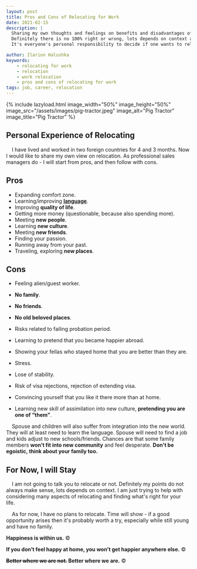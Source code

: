 ```yaml
---
layout: post
title: Pros and Cons of Relocating for Work
date: 2021-02-15
description: |
  Sharing my own thoughts and feelings on benefits and disadvantages of relocating for work.
  Definitely there is no 100% right or wrong, lots depends on context and your priorities.
  It's everyone's personal responsibility to decide if one wants to relocate and if they will be happier there.

author: Ilarion Halushka
keywords:
    - relocating for work
    - relocation
    - work relocation
    - pros and cons of relocating for work
tags: job, career, relocation
---
```


{% include lazyload.html image_width="50%" image_height="50%" image_src="/assets/images/pig-tractor.jpeg" image_alt="Pig Tractor" image_title="Pig Tractor" %}

## Personal Experience of Relocating
&nbsp;&nbsp;&nbsp; I have lived and worked in two foreign countries for 4 and 3 months. 
Now I would like to share my own view on relocation. 
As professional sales managers do - I will start from pros, and then follow with cons.

## Pros
* Expanding comfort zone.
* Learning/improving **<a target="_blank" href="/Learning-Multiple-Foreign-Languages">language</a>**.
* Improving **quality of life**.
* Getting more money (questionable, because also spending more).
* Meeting **new people**.
* Learning **new culture**.
* Meeting **new friends**.
* Finding your passion.
* Running away from your past.
* Traveling, exploring **new places**.

## Cons
* Feeling alien/guest worker.
* **No family**.
* **No friends**.
* **No old beloved places**.
* Risks related to failing probation period.
* Learning to pretend that you became happier abroad.
* Showing your fellas who stayed home that you are better than they are.

* Stress.
* Lose of stability.
* Risk of visa rejections, rejection of extending visa.
* Convincing yourself that you like it there more than at home.
* Learning new skill of assimilation into new culture, **pretending you are one of “them”**.

&nbsp;&nbsp;&nbsp;  Spouse and children will also suffer from integration into the new world. 
  They will at least need to learn the language. 
  Spouse will need to find a job and kids adjust to new schools/friends. 
  Chances are that some family members **won’t fit into new community** and feel desperate.
  **Don't be egoistic, think about your family too.**

## For Now, I will Stay

&nbsp;&nbsp;&nbsp; I am not going to talk you to relocate or not.
Definitely my points do not always make sense, lots depends on context.
I am just trying to help with considering many aspects of relocating and finding what's right for your life.

&nbsp;&nbsp;&nbsp; As for now, I have no plans to relocate. Time will show - if a good opportunity arises
then it's probably worth a try, especially while still young and have no family.  

**Happiness is within us.** ©

**If you don’t feel happy at home, you won’t get happier anywhere else.** ©

**~~Better where we are not.~~ Better where we are.** ©







